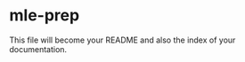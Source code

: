 # mle-prep

<!-- WARNING: THIS FILE WAS AUTOGENERATED! DO NOT EDIT! -->

This file will become your README and also the index of your
documentation.
